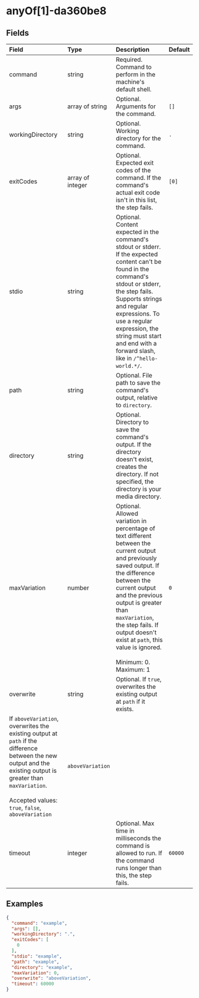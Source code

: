 
# anyOf[1]-da360be8



## Fields

Field | Type | Description | Default
:-- | :-- | :-- | :--
command | string | Required. Command to perform in the machine's default shell. | 
args | array of string | Optional. Arguments for the command. | ``[]``
workingDirectory | string | Optional. Working directory for the command. | `.`
exitCodes | array of integer | Optional. Expected exit codes of the command. If the command's actual exit code isn't in this list, the step fails. | ``[0]``
stdio | string | Optional. Content expected in the command's stdout or stderr. If the expected content can't be found in the command's stdout or stderr, the step fails. Supports strings and regular expressions. To use a regular expression, the string must start and end with a forward slash, like in `/^hello-world.*/`. | 
path | string | Optional. File path to save the command's output, relative to `directory`. | 
directory | string | Optional. Directory to save the command's output. If the directory doesn't exist, creates the directory. If not specified, the directory is your media directory. | 
maxVariation | number | Optional. Allowed variation in percentage of text different between the current output and previously saved output. If the difference between the current output and the previous output is greater than `maxVariation`, the step fails. If output doesn't exist at `path`, this value is ignored.<br/><br/>Minimum: 0. Maximum: 1 | `0`
overwrite | string | Optional. If `true`, overwrites the existing output at `path` if it exists.
If `aboveVariation`, overwrites the existing output at `path` if the difference between the new output and the existing output is greater than `maxVariation`.<br/><br/>Accepted values: `true`, `false`, `aboveVariation` | `aboveVariation`
timeout | integer | Optional. Max time in milliseconds the command is allowed to run. If the command runs longer than this, the step fails. | `60000`

## Examples

```json
{
  "command": "example",
  "args": [],
  "workingDirectory": ".",
  "exitCodes": [
    0
  ],
  "stdio": "example",
  "path": "example",
  "directory": "example",
  "maxVariation": 0,
  "overwrite": "aboveVariation",
  "timeout": 60000
}
```
